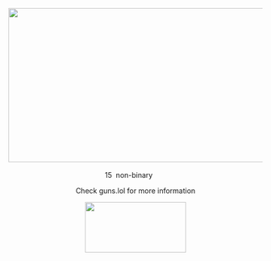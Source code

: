 <div align="center">

‎<img src="https://github.com/user-attachments/assets/b6d74c92-62d5-4d89-bf05-5bc128585179" width="505" height="305"/>

15 ‎ ‎non-binary ‎ ‎ ‎<img src="https://64.media.tumblr.com/d53651c8742df21a09246888d8459da1/9a530f57905ff2e6-c3/s75x75_c1/84b009debc0aee767c924a7b5481330fe5625b75.gifv" width="15" height="12"/>

Check guns.lol for more information


<img src="https://spotify-github-profile.kittinanx.com/api/view?uid=31buv3yz5qvwdc5gfuwwzgen27qa&cover_image=false&theme=default&show_offline=false&background_color=121212&interchange=false&bar_color=6a9d58&bar_color_cover=false)](https://github.com/kittinan/spotify-github-profile" width="200" height="100"/>
</div>

